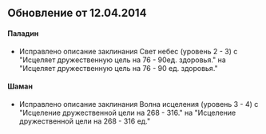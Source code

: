 ## Обновление от 12.04.2014

#### Паладин
 
- Исправлено описание заклинания Свет небес (уровень 2 - 3) с
"Исцеляет дружественную цель на 76 - 90ед. здоровья." на
"Исцеляет дружественную цель на 76 - 90 ед. здоровья."
 
 
#### Шаман
 
- Исправлено описание заклинания Волна исцеления (уровень 3 - 4) с
"Исцеление дружественной цели на 268 - 316." на
"Исцеление дружественной цели на 268 - 316 ед."